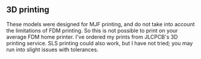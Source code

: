 ## 3D printing
These models were designed for MJF printing, and do not take into account the limitations of FDM printing. So this is not possible to print on your average FDM home printer.
I've ordered my prints from JLCPCB's 3D printing service. SLS printing could also work, but I have not tried; you may run into slight
issues with tolerances.
